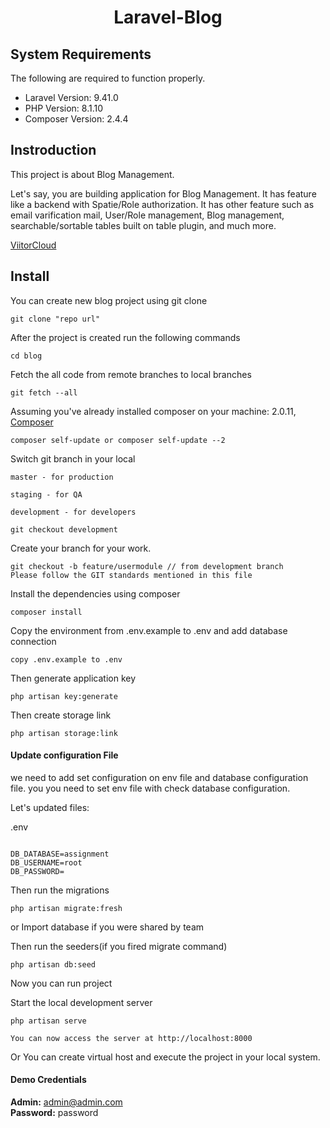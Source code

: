 <h1 align="center">Laravel-Blog</h1>

## System Requirements

The following are required to function properly.

*   Laravel Version: 9.41.0
*   PHP Version: 8.1.10
*   Composer Version: 2.4.4
## Instroduction

This project is about Blog Management.

Let's say, you are building application for Blog Management. It has feature like a backend with Spatie/Role authorization. It has other feature such as email varification mail, User/Role management, Blog management, searchable/sortable tables built on table plugin, and much more.  

[ViitorCloud](https://github.com/viitoradmin)

## Install

You can create new blog project using git clone

	git clone "repo url"

After the project is created run the following commands

	cd blog

Fetch the all code from remote branches to local branches

	git fetch --all

Assuming you've already installed composer on your machine: 2.0.11, [Composer](https://getcomposer.org)

    composer self-update or composer self-update --2

Switch git branch in your local

    master - for production

    staging - for QA

    development - for developers

    git checkout development

Create your branch for your work.

    git checkout -b feature/usermodule // from development branch
    Please follow the GIT standards mentioned in this file

Install the dependencies using composer

	composer install

Copy the environment from .env.example to .env and add database connection

    copy .env.example to .env

Then generate application key

    php artisan key:generate

Then create storage link

    php artisan storage:link

#### Update configuration File

we need to add set configuration on env file and database configuration file. you you need to set env file with check database configuration.

Let's updated files:

.env

```env

DB_DATABASE=assignment
DB_USERNAME=root
DB_PASSWORD=
```

Then run the migrations

    php artisan migrate:fresh

or Import database if you were shared by team

Then run the seeders(if you fired migrate command)

	php artisan db:seed

Now you can run project

Start the local development server

    php artisan serve

	You can now access the server at http://localhost:8000

Or You can create virtual host and execute the project in your local system.

#### Demo Credentials

**Admin:** admin@admin.com  
**Password:** password